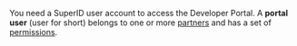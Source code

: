 <!-- markdownlint-disable-file MD041 -->
You need a SuperID user account to access the Developer Portal. A **portal user** (user for short) belongs to one or more [partners][1] and has a set of [permissions][2].

<!-- Referenced links -->
[1]: ../overview.md#partner
[2]: ../security/manage-permissions.md
